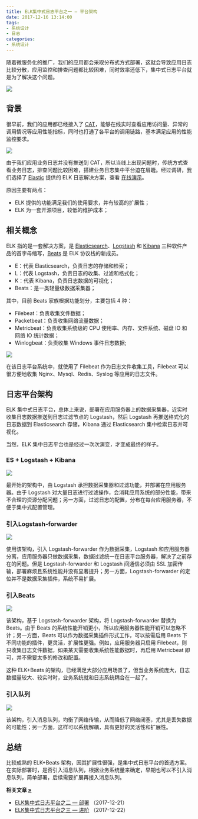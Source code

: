 ```yaml
---
title: ELK集中式日志平台之一 — 平台架构
date: 2017-12-16 13:14:00
tags:
- 系统设计
- 日志
categories:
- 系统设计
---
```


随着微服务化的推广，我们的应用都会采取分布式方式部署，这就会导致应用日志比较分散，应用监控和排查问题都比较困难，同时效率还低下，集中式日志平台就是为了解决这个问题。

![](https://img4.fanhaobai.com/2017/12/elk/c0625948-b690-48ad-a178-63fc08b0cefb.png)<!--more-->

## 背景

很早前，我们的应用都已经接入了 [CAT](https://github.com/dianping/cat)，能够在线实时查看应用访问量、异常的调用情况等应用性能指标，同时也打通了各平台的调用链路，基本满足应用的性能监控要求。

![](https://img5.fanhaobai.com/2017/12/elk/b488220c-e24a-4eaf-8ee9-81cc6ae9484c.png)

由于我们应用业务日志并没有推送到 CAT，所以当线上出现问题时，传统方式查看业务日志，排查问题比较困难，搭建业务日志集中平台迫在眉睫。经过调研，我们选择了 [Elastic](https://www.elastic.co) 提供的 ELK 日志解决方案，查看 [在线演示](http://demo.elastic.co/app/kibana#/dashboard/b7be4700-6837-11e7-bd1c-eb5e5ad48f8b)。

原因主要有两点：

* ELK 提供的功能满足我们的使用要求，并有较高的扩展性；
* ELK 为一套开源项目，较低的维护成本；

## 相关概念

ELK 指的是一套解决方案，是 [Elasticsearch](https://www.elastic.co/cn/products/elasticsearch)、[Logstash](https://www.elastic.co/cn/products/logstash) 和 [Kibana](https://www.elastic.co/cn/products/kibana) 三种软件产品的首字母缩写，[Beats](https://www.elastic.co/cn/products/beats) 是 ELK 协议栈的新成员。

* E：代表 Elasticsearch，负责日志的存储和检索； 
* L：代表 Logstash，负责日志的收集、过滤和格式化； 
* K：代表 Kibana，负责日志数据的可视化；
* Beats：是一类轻量级数据采集器；

其中，目前 Beats 家族根据功能划分，主要包括 4 种：

* Filebeat：负责收集文件数据； 
* Packetbeat：负责收集网络流量数据；
* Metricbeat：负责收集系统级的 CPU 使用率、内存、文件系统、磁盘 IO 和网络 IO 统计数据；
* Winlogbeat：负责收集 Windows 事件日志数据;

![](https://img0.fanhaobai.com/2017/12/elk/de986f14-1b7a-46f0-bf81-e477dda1e157.png)

在该日志平台系统中，就使用了 Filebeat 作为日志文件收集工具，Filebeat 可以很方便地收集 Nginx、Mysql、Redis、Syslog 等应用的日志文件。

## 日志平台架构

ELK 集中式日志平台，总体上来说，部署在应用服务器上的数据采集器，近实时收集日志数据推送到日志过滤节点的 Logstash，然后 Logstash 再推送格式化的日志数据到 Elasticsearch 存储，Kibana 通过 Elasticsearch 集中检索日志并可视化。

当然，ELK 集中日志平台也是经过一次次演变，才变成最终的样子。

### ES + Logstash + Kibana

![](https://img1.fanhaobai.com/2017/12/elk/b19f74ae-2be3-4aef-b390-246acbf3050f.png)

最开始的架构中，由 Logstash 承担数据采集器和过滤功能，并部署在应用服务器。由于 Logstash 对大量日志进行过滤操作，会消耗应用系统的部分性能，带来不合理的资源分配问题；另一方面，过滤日志的配置，分布在每台应用服务器，不便于集中式配置管理。

### 引入Logstash-forwarder

![](https://img2.fanhaobai.com/2017/12/elk/c2f50522-4a60-47b5-80b3-69f194745e19.png)

使用该架构，引入 Logstash-forwarder 作为数据采集，Logstash 和应用服务器分离，应用服务器只做数据采集，数据过滤统一在日志平台服务器，解决了之前存在的问题。但是 Logstash-forwarder 和 Logstash 间通信必须由 SSL 加密传输，部署麻烦且系统性能并没有显著提升；另一方面，Logstash-forwarder 的定位并不是数据采集插件，系统不易扩展。

### 引入Beats

![](https://img3.fanhaobai.com/2017/12/elk/c0625948-b690-48ad-a178-63fc08b0cefb.png)

该架构，基于 Logstash-forwarder 架构，将 Logstash-forwarder 替换为 Beats。由于 Beats 的系统性能开销更小，所以应用服务器性能开销可以忽略不计；另一方面，Beats 可以作为数据采集插件形式工作，可以按需启用 Beats 下不同功能的插件，更灵活，扩展性更强。例如，应用服务器只启用 Filebeat，则只收集日志文件数据，如果某天需要收集系统性能数据时，再启用 Metricbeat 即可，并不需要太多的修改和配置。

这种 ELK+Beats 的架构，已经满足大部分应用场景了，但当业务系统庞大，日志数据量较大、较实时时，业务系统就和日志系统耦合在一起了。

### 引入队列

![](https://img4.fanhaobai.com/2017/12/elk/17b1a5c7-2897-46f2-becd-3f03f926bc0f.png)

该架构，引入消息队列，均衡了网络传输，从而降低了网络闭塞，尤其是丢失数据的可能性；另一方面，这样可以系统解耦，具有更好的灵活性和扩展性。

## 总结

比较成熟的 ELK+Beats 架构，因其扩展性很强，是集中式日志平台的首选方案。在实际部署时，是否引入消息队列，根据业务系统量来确定，早期也可以不引入消息队列，简单部署，后续需要扩展再接入消息队列。

<strong>相关文章 [»](#)</strong>

* [ELK集中式日志平台之二 — 部署](https://www.fanhaobai.com/2017/12/elk-install.html) <span>（2017-12-21）</span>
* [ELK集中式日志平台之三 — 进阶](https://www.fanhaobai.com/2017/12/elk-advanced.html) <span>（2017-12-22）</span>
